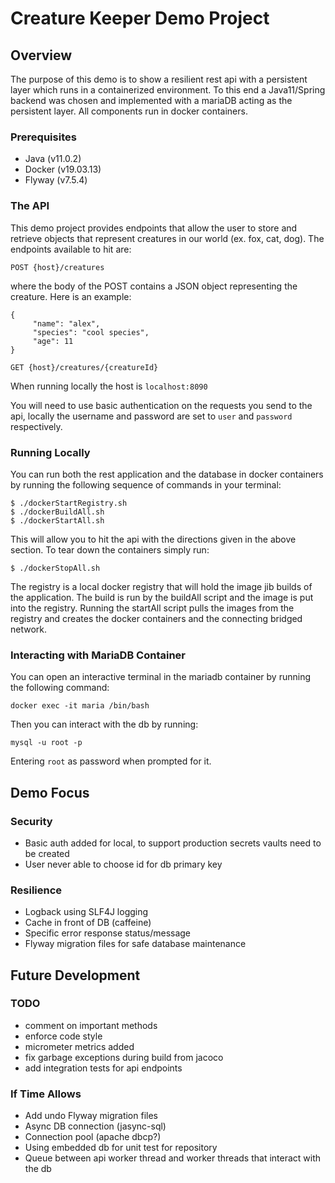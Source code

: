 # Creature Keeper Demo Project

## Overview

The purpose of this demo is to show a resilient rest api with a persistent layer which runs in a containerized 
environment.  To this end a Java11/Spring backend was chosen and implemented with a mariaDB acting as
the persistent layer.  All components run in docker containers.

### Prerequisites
* Java (v11.0.2)
* Docker (v19.03.13)
* Flyway (v7.5.4)

### The API

This demo project provides endpoints that allow the user to store and retrieve objects that represent
creatures in our world (ex. fox, cat, dog).  The endpoints available to hit are: 

`POST {host}/creatures`

where the body of the POST contains a JSON object representing the creature.  Here is an example:
```
{
     "name": "alex",
     "species": "cool species",
     "age": 11
}
```

`GET {host}/creatures/{creatureId}`

When running locally the host is `localhost:8090`

You will need to use basic authentication on the requests you send to the api, locally the username and
password are set to `user` and `password` respectively.

### Running Locally
You can run both the rest application and the database in docker containers by running the following 
sequence of commands in your terminal:

```
$ ./dockerStartRegistry.sh
$ ./dockerBuildAll.sh
$ ./dockerStartAll.sh
```

This will allow you to hit the api with the directions given in the above section. To tear down the 
containers simply run:

```
$ ./dockerStopAll.sh
```

The registry is a local docker registry that will hold the image jib builds of the application. The 
build is run by the buildAll script and the image is put into the registry.  Running the startAll script
pulls the images from the registry and creates the docker containers and the connecting bridged network. 

### Interacting with MariaDB Container
You can open an interactive terminal in the mariadb container by running the following command:

```docker exec -it maria /bin/bash```

Then you can interact with the db by running: 

```mysql -u root -p```

Entering `root` as password when prompted for it. 

## Demo Focus

### Security
* Basic auth added for local, to support production secrets vaults need to be created
* User never able to choose id for db primary key

### Resilience
* Logback using SLF4J logging 
* Cache in front of DB (caffeine)
* Specific error response status/message
* Flyway migration files for safe database maintenance 

## Future Development

### TODO
* comment on important methods
* enforce code style
* micrometer metrics added
* fix garbage exceptions during build from jacoco
* add integration tests for api endpoints

### If Time Allows
* Add undo Flyway migration files
* Async DB connection (jasync-sql)
* Connection pool (apache dbcp?)
* Using embedded db for unit test for repository
* Queue between api worker thread and worker threads that interact with the db



